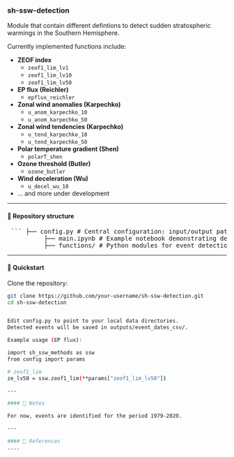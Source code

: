 ### sh-ssw-detection

Module that contain different defintions to detect sudden stratospheric warmings in the Southern Hemisphere. 

Currently implemented functions include:

- **ZEOF index**  
  - `zeof1_lim_lv1`  
  - `zeof1_lim_lv10`  
  - `zeof1_lim_lv50`  
- **EP flux (Reichler)**  
  - `epflux_reichler`  
- **Zonal wind anomalies (Karpechko)**  
  - `u_anom_karpechko_10`  
  - `u_anom_karpechko_50`  
- **Zonal wind tendencies (Karpechko)**  
  - `u_tend_karpechko_10`  
  - `u_tend_karpechko_50`  
- **Polar temperature gradient (Shen)**  
  - `polarT_shen`  
- **Ozone threshold (Butler)**  
  - `ozone_butler`  
- **Wind deceleration (Wu)**  
  - `u_decel_wu_10`  
- … and more under development

---

#### 📂 Repository structure

<pre> ``` ├── config.py # Central configuration: input/output paths, parameters
          ├── main.ipynb # Example notebook demonstrating detection methods 
          ├── functions/ # Python modules for event detection ├── data/ # Input data (NetCDF, txt, bin) [not version controlled] ├── outputs/ │ └── event_dates_csv/ # CSV files with detected event dates └── README.md ``` </pre>

---

#### 🚀 Quickstart

Clone the repository:

```bash
git clone https://github.com/your-username/sh-ssw-detection.git
cd sh-ssw-detection


Edit config.py to point to your local data directories.
Detected events will be saved in outputs/event_dates_csv/.

Example usage (EP flux):

import sh_ssw_methods as ssw
from config import params

# zeof1_lim
ze_lv50 = ssw.zeof1_lim(**params["zeof1_lim_lv50"])

---

#### 📌 Notes

For now, events are identified for the period 1979-2020.

---

#### 📜 References
....
